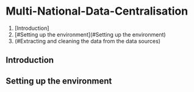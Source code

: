 # Multi-National-Data-Centralisation

1. [Introduction]
2. [#Setting up the environment](#Setting up the environment)
3. (#Extracting and cleaning the data from the data sources)

## Introduction

## Setting up the environment
